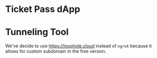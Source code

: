 Ticket Pass dApp
===

Tunneling Tool
===

We've decide to use https://loophole.cloud instead of `ngrok` because it allows for custom subdomain in the free version.

